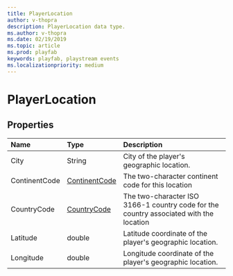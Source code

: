```yaml
---
title: PlayerLocation
author: v-thopra
description: PlayerLocation data type.
ms.author: v-thopra
ms.date: 02/19/2019
ms.topic: article
ms.prod: playfab
keywords: playfab, playstream events
ms.localizationpriority: medium
---
```


# PlayerLocation

## Properties

|Name|Type|Description|
| :--------------------|:-------------------|:----------------------|
|City|String|City of the player's geographic location.|
|ContinentCode|[ContinentCode](continentcode.md)|The two-character continent code for this location|
|CountryCode|[CountryCode](countrycode.md)|The two-character ISO 3166-1 country code for the country associated with the location|
|Latitude|double|Latitude coordinate of the player's geographic location.|
|Longitude|double|Longitude coordinate of the player's geographic location.|
